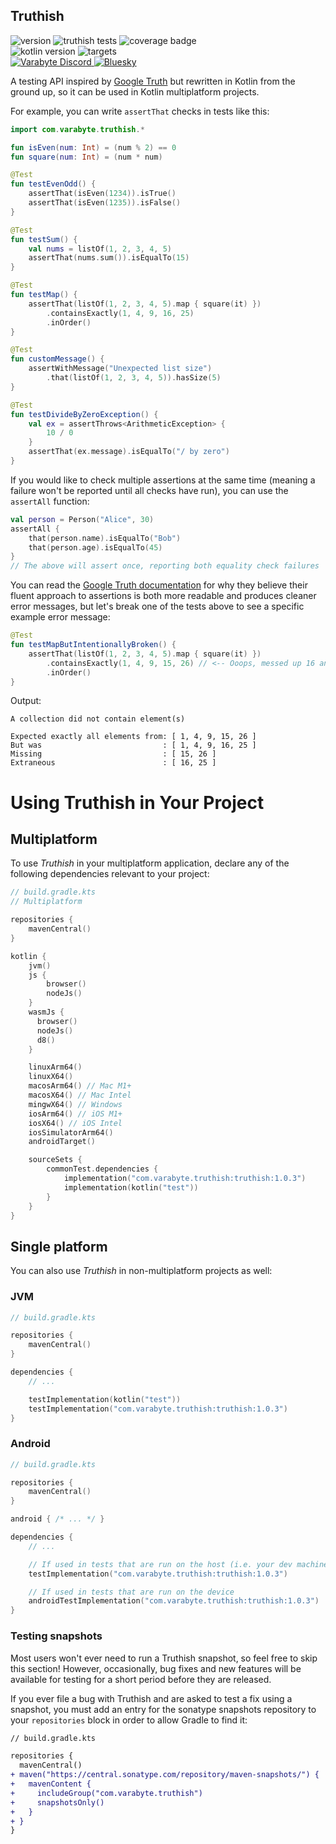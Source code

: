 ## Truthish

![version](https://img.shields.io/badge/version-1.0.4-blue.svg)
![truthish tests](https://github.com/varabyte/truthish/actions/workflows/gradle-test-all.yml/badge.svg)
![coverage badge](https://img.shields.io/endpoint?url=https://gist.githubusercontent.com/bitspittle/01b6bfe88483946d9f5438f5616d9b9f/raw/truthish-coverage-badge.json)
<br>
![kotlin version](https://img.shields.io/badge/kotlin_compatibility-1.6+-lightgray?logo=kotlin)
![targets](https://img.shields.io/badge/targets-JVM,_JS,_Win,_Linux,_Mac,_Android,_iOS,_Wasm-white.svg)
<br>
<a href="https://discord.gg/bCdxPr7aTV">
  <img alt="Varabyte Discord" src="https://img.shields.io/discord/886036660767305799.svg?label=&logo=discord&logoColor=ffffff&color=7389D8&labelColor=6A7EC2" />
</a>
[![Bluesky](https://img.shields.io/badge/Bluesky-0285FF?logo=bluesky&logoColor=fff)](https://bsky.app/profile/bitspittle.bsky.social)

A testing API inspired by [Google Truth](https://github.com/google/truth) but
rewritten in Kotlin from the ground up, so it can be used in Kotlin
multiplatform projects.

For example, you can write `assertThat` checks in tests like this:

```kotlin
import com.varabyte.truthish.*

fun isEven(num: Int) = (num % 2) == 0
fun square(num: Int) = (num * num)

@Test
fun testEvenOdd() {
    assertThat(isEven(1234)).isTrue()
    assertThat(isEven(1235)).isFalse()
}

@Test
fun testSum() {
    val nums = listOf(1, 2, 3, 4, 5)
    assertThat(nums.sum()).isEqualTo(15)
}

@Test
fun testMap() {
    assertThat(listOf(1, 2, 3, 4, 5).map { square(it) })
        .containsExactly(1, 4, 9, 16, 25)
        .inOrder()
}

@Test
fun customMessage() {
    assertWithMessage("Unexpected list size")
        .that(listOf(1, 2, 3, 4, 5)).hasSize(5)
}

@Test
fun testDivideByZeroException() {
    val ex = assertThrows<ArithmeticException> {
        10 / 0
    }
    assertThat(ex.message).isEqualTo("/ by zero")
}
```

If you would like to check multiple assertions at the same time (meaning a failure won't be reported until all checks
have run), you can use the `assertAll` function:

```kotlin
val person = Person("Alice", 30)
assertAll {
    that(person.name).isEqualTo("Bob")
    that(person.age).isEqualTo(45)
}
// The above will assert once, reporting both equality check failures
```

You can read the [Google Truth documentation](https://truth.dev/) for why they
believe their fluent approach to assertions is both more readable and produces
cleaner error messages, but let's break one of the tests above to see a
specific example error message:

```kotlin
@Test
fun testMapButIntentionallyBroken() {
    assertThat(listOf(1, 2, 3, 4, 5).map { square(it) })
        .containsExactly(1, 4, 9, 15, 26) // <-- Ooops, messed up 16 and 25 here
        .inOrder()
}
```

Output:

```text
A collection did not contain element(s)

Expected exactly all elements from: [ 1, 4, 9, 15, 26 ]
But was                           : [ 1, 4, 9, 16, 25 ]
Missing                           : [ 15, 26 ]
Extraneous                        : [ 16, 25 ]
```

# Using Truthish in Your Project

## Multiplatform

To use *Truthish* in your multiplatform application, declare any of the following dependencies relevant to your project:

```kotlin
// build.gradle.kts
// Multiplatform

repositories {
    mavenCentral()
}

kotlin {
    jvm()
    js {
        browser()
        nodeJs()
    }
    wasmJs {
      browser()
      nodeJs()
      d8()
    }

    linuxArm64()
    linuxX64()
    macosArm64() // Mac M1+
    macosX64() // Mac Intel
    mingwX64() // Windows
    iosArm64() // iOS M1+
    iosX64() // iOS Intel
    iosSimulatorArm64()
    androidTarget()

    sourceSets {
        commonTest.dependencies {
            implementation("com.varabyte.truthish:truthish:1.0.3")
            implementation(kotlin("test"))
        }
    }
}
```

## Single platform

You can also use *Truthish* in non-multiplatform projects as well:

### JVM

```kotlin
// build.gradle.kts

repositories {
    mavenCentral()
}

dependencies {
    // ...

    testImplementation(kotlin("test"))
    testImplementation("com.varabyte.truthish:truthish:1.0.3")
}
```

### Android

```kotlin
// build.gradle.kts

repositories {
    mavenCentral()
}

android { /* ... */ }

dependencies {
    // ...

    // If used in tests that are run on the host (i.e. your dev machine)
    testImplementation("com.varabyte.truthish:truthish:1.0.3")

    // If used in tests that are run on the device
    androidTestImplementation("com.varabyte.truthish:truthish:1.0.3")
}
```

### Testing snapshots

Most users won't ever need to run a Truthish snapshot, so feel free to skip this section! However, occasionally, bug
fixes and new features will be available for testing for a short period before they are released.

If you ever file a bug with Truthish and are asked to test a fix using a snapshot, you must add an entry for the sonatype
snapshots repository to your `repositories` block in order to allow Gradle to find it:

```diff
// build.gradle.kts

repositories {
  mavenCentral()
+ maven("https://central.sonatype.com/repository/maven-snapshots/") {
+   mavenContent {
+     includeGroup("com.varabyte.truthish")
+     snapshotsOnly()
+   }
+ }
}
```
